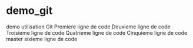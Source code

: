 # demo_git
demo utilisation Git
Premiere ligne de code
Deuxieme ligne de code
Troisieme ligne de code
Quatrieme ligne de code
Cinquieme ligne de code master
sixieme ligne de code